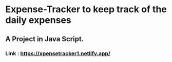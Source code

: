 # Expense-Tracker to keep track of the daily expenses

## A Project in Java Script.
### Link : https://xpensetracker1.netlify.app/
